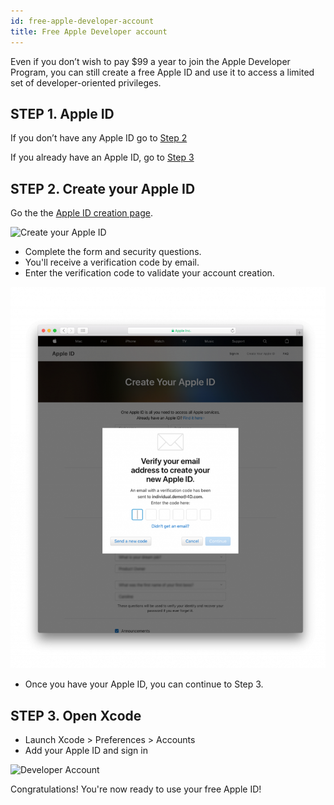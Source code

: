 ```yaml
---
id: free-apple-developer-account
title: Free Apple Developer account 
---
```


Even if you don’t wish to pay $99 a year to join the Apple Developer Program, you can still create a free Apple ID and use it to access a limited set of developer-oriented privileges. 

## STEP 1. Apple ID

If you don’t have any Apple ID go to [Step 2](#step-2-create-your-apple-id)

If you already have an Apple ID, go to [Step 3](#step-3-open-xcode)

## STEP 2. Create your Apple ID

Go the the [Apple ID creation page](https://appleid.apple.com/).

![Create your Apple ID](assets/en/deploy-app-store/Apple-ID-Creation-Page-4D-for-iOS.png)

* Complete the form and security questions.
* You'll receive a verification code by email.
* Enter the verification code to validate your account creation.

![Register Developer Program](img/Register-developer-program-4D-for-iOS.png)

* Once you have your Apple ID, you can continue to Step 3.

## STEP 3. Open Xcode

* Launch Xcode > Preferences > Accounts
* Add your Apple ID and sign in 

![Developer Account](img/Developer-Account-4D-for-iOS.png)

 
Congratulations! You're now ready to use your free Apple ID!

